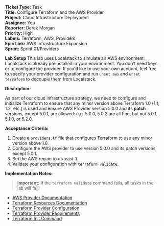 **Ticket Type:** Task  
**Title:** Configure Terraform and the AWS Provider  
**Project:** Cloud Infrastructure Deployment  
**Assignee:** You  
**Reporter:** Derek Morgan  
**Priority:** High  
**Labels:** Terraform, AWS, Providers  
**Epic Link:** AWS Infrastructure Expansion  
**Sprint:** Sprint 01/Providers

**Lab Setup**
This lab uses Localstack to simulate an AWS environment. Localstack is already preinstalled in your environment. You don't need keys or to configure the provider. If you'd like to use your own account, feel free to specify your provider configuration and run `unset aws` and `unset terraform` to decouple them from Localstack.

**Description:**

As part of our cloud infrastructure strategy, we need to configure and initialize Terraform to ensure that any minor version above Terraform 1.0 (1.1, 1.2, etc.) is used and ensure AWS Provider version 5.0.0 and its **patch** versions, except 5.0.1, are allowed: e.g. 5.0.0, 5.0.2 are all fine, but not 5.0.1, 5.1.0, or 5.2.0.

**Acceptance Criteria:**

1. Create a `providers.tf` file that configures Terraform to use any minor version above 1.0.  
2. Configure the AWS provider to use version 5.0.0 and its patch versions, except 5.0.1.  
3. Set the AWS region to us-east-1.  
4. Validate your configuration with `terraform validate`.

**Implementation Notes:**

> **Important:** If the `terraform validate` command fails, all tasks in the lab will fail!

- <a href="https://registry.terraform.io/providers/hashicorp/aws/latest/docs" target="_blank">AWS Provider Documentation</a>  
- <a href="https://developer.hashicorp.com/terraform/language/resources" target="_blank">Terraform Resources Documentation</a>  
- <a href="https://developer.hashicorp.com/terraform/language/providers/configuration" target="_blank">Terraform Provider Configuration</a>  
- <a href="https://developer.hashicorp.com/terraform/language/providers/requirements" target="_blank">Terraform Provider Requirements</a>  
- <a href="https://developer.hashicorp.com/terraform/cli/commands/init" target="_blank">Terraform Init Command</a>
